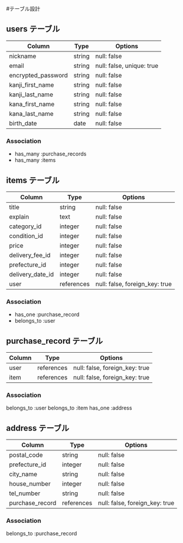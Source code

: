 #テーブル設計

## users テーブル

| Column                     | Type     | Options                   |
| -------------------------- | -------- | ------------------------- |
| nickname                   | string   | null: false               |
| email                      | string   | null: false, unique: true |
| encrypted_password         | string   | null: false               |
| kanji_first_name           | string   | null: false               |
| kanji_last_name            | string   | null: false               |
| kana_first_name            | string   | null: false               |
| kana_last_name             | string   | null: false               |
| birth_date                 | date     | null: false               |

### Association

- has_many :purchase_records
- has_many :items

## items テーブル

| Column           | Type       | Options                         |
| ---------------- | ---------- | ------------------------------- |
| title            | string     | null: false                     |
| explain          | text       | null: false                     |
| category_id      | integer    | null: false                     |
| condition_id     | integer    | null: false                     |
| price            | integer    | null: false                     |
| delivery_fee_id  | integer    | null: false                     |
| prefecture_id    | integer    | null: false                     |
| delivery_date_id | integer    | null: false                     |
| user             | references | null: false, foreign_key: true  |

### Association

- has_one :purchase_record
- belongs_to :user

## purchase_record テーブル

| Column | Type       | Options                        |
| ------ | ---------- | ------------------------------ |
| user   | references | null: false, foreign_key: true |
| item   | references | null: false, foreign_key: true |

### Association

belongs_to :user
belongs_to :item
has_one :address

## address テーブル

| Column          | Type       | Options                        |
| --------------- | ---------- | ------------------------------ |
| postal_code     | string     | null: false                    |
| prefecture_id   | integer    | null: false                    |
| city_name       | string     | null: false                    |
| house_number    | integer    | null: false                    |
| tel_number      | string     | null: false                    |
| purchase_record | references | null: false, foreign_key: true |

### Association

belongs_to :purchase_record